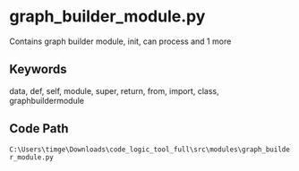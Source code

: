 # graph_builder_module.py

Contains graph builder module, init, can process and 1 more

## Keywords

data, def, self, module, super, return, from, import, class, graphbuildermodule

## Code Path

`C:\Users\timge\Downloads\code_logic_tool_full\src\modules\graph_builder_module.py`

